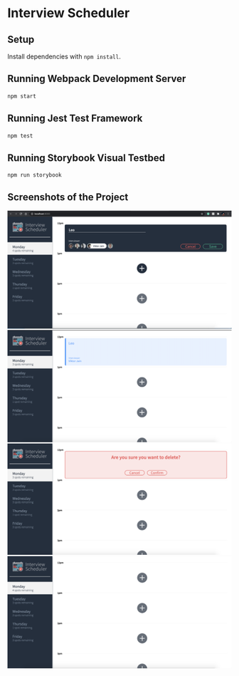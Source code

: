 # Interview Scheduler

## Setup

Install dependencies with `npm install`.

## Running Webpack Development Server

```sh
npm start
```

## Running Jest Test Framework

```sh
npm test
```

## Running Storybook Visual Testbed

```sh
npm run storybook
```
## Screenshots of the Project 

!["screenshot description"](https://github.com/Leeeeeeeeeeeeeo/Interview-Scheduler/blob/master/docs/book_interview.png)
!["screenshot description"](https://github.com/Leeeeeeeeeeeeeo/Interview-Scheduler/blob/master/docs/confirm_info.png)
!["screenshot description"](https://github.com/Leeeeeeeeeeeeeo/Interview-Scheduler/blob/master/docs/confirm_delete.png)
!["screenshot description"](https://github.com/Leeeeeeeeeeeeeo/Interview-Scheduler/blob/master/docs/after_delete.png)
